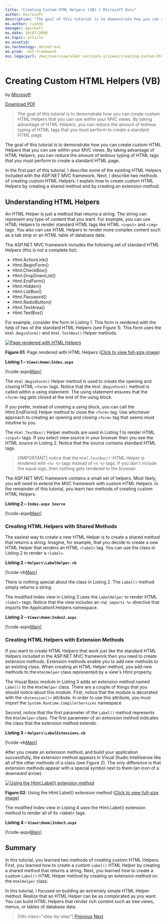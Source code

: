 ```yaml
---
title: "Creating Custom HTML Helpers (VB) | Microsoft Docs"
author: microsoft
description: "The goal of this tutorial is to demonstrate how you can create custom HTML Helpers that you can use within your MVC views. By taking advantage of HTML Helper..."
ms.author: riande
manager: wpickett
ms.date: 10/07/2008
ms.topic: article
ms.assetid: 
ms.technology: dotnet-mvc
ms.prod: .net-framework
msc.legacyurl: /mvc/overview/older-versions-1/views/creating-custom-html-helpers-vb
---
```

Creating Custom HTML Helpers (VB)
====================
by [Microsoft](https://github.com/microsoft)

[Download PDF](http://download.microsoft.com/download/1/1/f/11f721aa-d749-4ed7-bb89-a681b68894e6/ASPNET_MVC_Tutorial_9_VB.pdf)

> The goal of this tutorial is to demonstrate how you can create custom HTML Helpers that you can use within your MVC views. By taking advantage of HTML Helpers, you can reduce the amount of tedious typing of HTML tags that you must perform to create a standard HTML page.


The goal of this tutorial is to demonstrate how you can create custom HTML Helpers that you can use within your MVC views. By taking advantage of HTML Helpers, you can reduce the amount of tedious typing of HTML tags that you must perform to create a standard HTML page.

In the first part of this tutorial, I describe some of the existing HTML Helpers included with the ASP.NET MVC framework. Next, I describe two methods of creating custom HTML Helpers: I explain how to create custom HTML Helpers by creating a shared method and by creating an extension method.

## Understanding HTML Helpers

An HTML Helper is just a method that returns a string. The string can represent any type of content that you want. For example, you can use HTML Helpers to render standard HTML tags like HTML `<input>` and `<img>` tags. You also can use HTML Helpers to render more complex content such as a tab strip or an HTML table of database data.

The ASP.NET MVC framework includes the following set of standard HTML Helpers (this is not a complete list):

- Html.ActionLink()
- Html.BeginForm()
- Html.CheckBox()
- Html.DropDownList()
- Html.EndForm()
- Html.Hidden()
- Html.ListBox()
- Html.Password()
- Html.RadioButton()
- Html.TextArea()
- Html.TextBox()

For example, consider the form in Listing 1. This form is rendered with the help of two of the standard HTML Helpers (see Figure 1). This form uses the `Html.BeginForm()` and `Html.TextBox()` Helper methods.


[![Page rendered with HTML Helpers](creating-custom-html-helpers-vb/_static/image2.png)](creating-custom-html-helpers-vb/_static/image1.png)

**Figure 01**: Page rendered with HTML Helpers ([Click to view full-size image](creating-custom-html-helpers-vb/_static/image3.png))


**Listing 1 – `Views\Home\Index.aspx`**

[!code-aspx[Main](creating-custom-html-helpers-vb/samples/sample1.aspx)]

The `Html.BeginForm()` Helper method is used to create the opening and closing HTML `<form>` tags. Notice that the `Html.BeginForm()` method is called within a using statement. The using statement ensures that the `<form>` tag gets closed at the end of the using block.

If you prefer, instead of creating a using block, you can call the Html.EndForm() Helper method to close the `<form>` tag. Use whichever approach to creating an opening and closing `<form>` tag that seems most intuitive to you.

The `Html.TextBox()` Helper methods are used in Listing 1 to render HTML `<input>` tags. If you select view source in your browser then you see the HTML source in Listing 2. Notice that the source contains standard HTML tags.

> [!IMPORTANT] notice that the `Html.TextBox()`-HTML Helper is rendered with `<%= %>` tags instead of `<% %>` tags. If you don't include the equal sign, then nothing gets rendered to the browser.

The ASP.NET MVC framework contains a small set of helpers. Most likely, you will need to extend the MVC framework with custom HTML Helpers. In the remainder of this tutorial, you learn two methods of creating custom HTML Helpers.

**Listing 2 – `Index.aspx Source`**

[!code-aspx[Main](creating-custom-html-helpers-vb/samples/sample2.aspx)]

### Creating HTML Helpers with Shared Methods

The easiest way to create a new HTML Helper is to create a shared method that returns a string. Imagine, for example, that you decide to create a new HTML Helper that renders an HTML `<label>` tag. You can use the class in Listing 2 to render a `<label>`.

**Listing 2 – `Helpers\LabelHelper.vb`**

[!code-vb[Main](creating-custom-html-helpers-vb/samples/sample3.vb)]

There is nothing special about the class in Listing 2. The `Label()` method simply returns a string.

The modified Index view in Listing 3 uses the `LabelHelper` to render HTML `<label>` tags. Notice that the view includes an `<%@ imports %>` directive that imports the Application1.Helpers namespace.

**Listing 2 – `Views\Home\Index2.aspx`**

[!code-aspx[Main](creating-custom-html-helpers-vb/samples/sample4.aspx)]

### Creating HTML Helpers with Extension Methods

If you want to create HTML Helpers that work just like the standard HTML Helpers included in the ASP.NET MVC framework then you need to create extension methods. Extension methods enable you to add new methods to an existing class. When creating an HTML Helper method, you add new methods to the `HtmlHelper` class represented by a view's Html property.

The Visual Basic module in Listing 3 adds an extension method named `Label()` to the `HtmlHelper` class. There are a couple of things that you should notice about this module. First, notice that the module is decorated with the `<Extension()>` attribute. In order to use this attribute, you must import the `System.Runtime.CompilerServices` namespace

Second, notice that the first parameter of the `Label()` method represents the `HtmlHelper` class. The first parameter of an extension method indicates the class that the extension method extends.

**Listing 3 – `Helpers\LabelExtensions.vb`**

[!code-vb[Main](creating-custom-html-helpers-vb/samples/sample5.vb)]

After you create an extension method, and build your application successfully, the extension method appears in Visual Studio Intellisense like all of the other methods of a class (see Figure 2). The only difference is that extension methods appear with a special symbol next to them (an icon of a downward arrow).


[![Using the Html.Label() extension method](creating-custom-html-helpers-vb/_static/image5.png)](creating-custom-html-helpers-vb/_static/image4.png)

**Figure 02**: Using the Html.Label() extension method  ([Click to view full-size image](creating-custom-html-helpers-vb/_static/image6.png))


The modified Index view in Listing 4 uses the Html.Label() extension method to render all of its &lt;label&gt; tags.

**Listing 4 – `Views\Home\Index3.aspx`**

[!code-aspx[Main](creating-custom-html-helpers-vb/samples/sample6.aspx)]

## Summary

In this tutorial, you learned two methods of creating custom HTML Helpers. First, you learned how to create a custom `Label()` HTML Helper by creating a shared method that returns a string. Next, you learned how to create a custom `Label()` HTML Helper method by creating an extension method on the `HtmlHelper` class.

In this tutorial, I focused on building an extremely simple HTML Helper method. Realize that an HTML Helper can be as complicated as you want. You can build HTML Helpers that render rich content such as tree views, menus, or tables of database data.

>[!div class="step-by-step"]
[Previous](asp-net-mvc-views-overview-vb.md)
[Next](using-the-tagbuilder-class-to-build-html-helpers-vb.md)